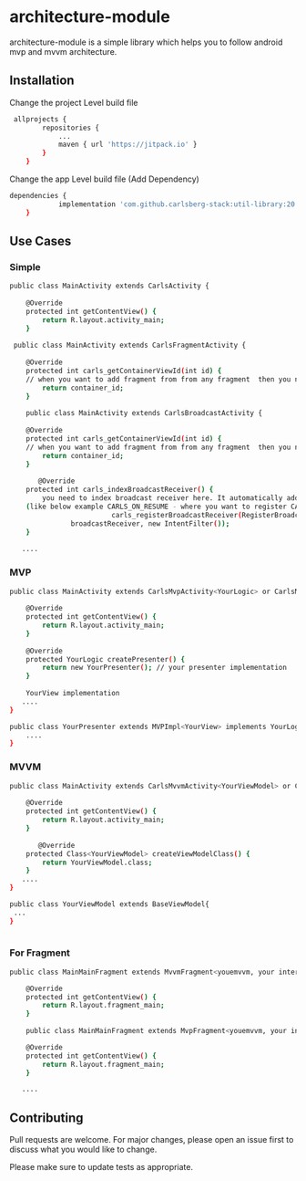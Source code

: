 # architecture-module

architecture-module is a simple library which helps you to follow android mvp and mvvm architecture.

## Installation

Change the project Level build file

```bash
 allprojects {
		repositories {
			...
			maven { url 'https://jitpack.io' }
		}
	}
```

Change the app Level build file (Add Dependency)

```bash
dependencies {
	        implementation 'com.github.carlsberg-stack:util-library:20.5.22'
	}
```
## Use Cases

### Simple
```bash
public class MainActivity extends CarlsActivity {
    
    @Override
    protected int getContentView() {
        return R.layout.activity_main;
    }
    
 public class MainActivity extends CarlsFragmentActivity {
    
    @Override
    protected int carls_getContainerViewId(int id) {
    // when you want to add fragment from from any fragment  then you need to provide container id
        return container_id;
    }
   
    public class MainActivity extends CarlsBroadcastActivity {
    
    @Override
    protected int carls_getContainerViewId(int id) {
    // when you want to add fragment from from any fragment  then you need to provide container id
        return container_id;
    }
    
       @Override
    protected int carls_indexBroadcastReceiver() {
    	you need to index broadcast receiver here. It automatically add register and unregister.
	(like below example CARLS_ON_RESUME - where you want to register CARLS_ON_STOP where you want to unregister)
	                   	 carls_registerBroadcastReceiver(RegisterBroadcastAction.CARLS_ON_RESUME,UnregisterBroadcastAction.CARLS_ON_STOP,
		       broadcastReceiver, new IntentFilter());
    }
   
   ....
```
### MVP
```bash
public class MainActivity extends CarlsMvpActivity<YourLogic> or CarlsMvpFragmentActivity<YourLogic> or CarlsMvpBroadcastActivity<YourLogic> implements YourView {
    
    @Override
    protected int getContentView() {
        return R.layout.activity_main;
    }
      
    @Override
    protected YourLogic createPresenter() {
        return new YourPresenter(); // your presenter implementation
    }
    
    YourView implementation
   ....
}

public class YourPresenter extends MVPImpl<YourView> implements YourLogic {
    ....
}
```
### MVVM
```bash
public class MainActivity extends CarlsMvvmActivity<YourViewModel> or CarlsMvvmFragmentActivity<YourViewModel> or CarlsMvvmBroadcastActivity<YourViewModel>{
    
    @Override
    protected int getContentView() {
        return R.layout.activity_main;
    }
      
       @Override
    protected Class<YourViewModel> createViewModelClass() {
        return YourViewModel.class;
    }
   ....
}

public class YourViewModel extends BaseViewModel{
 ...
}
  
```

### For Fragment
```bash
public class MainMainFragment extends MvvmFragment<youemvvm, your interface if you needed[It has to extend my interface (You can refer example)]> {

    @Override
    protected int getContentView() {
        return R.layout.fragment_main;
    }
    
    public class MainMainFragment extends MvpFragment<youemvvm, your interface if you needed[It has to extend my interface (You can refer example)]> {

    @Override
    protected int getContentView() {
        return R.layout.fragment_main;
    }

   ....
```


## Contributing
Pull requests are welcome. For major changes, please open an issue first to discuss what you would like to change.

Please make sure to update tests as appropriate.
